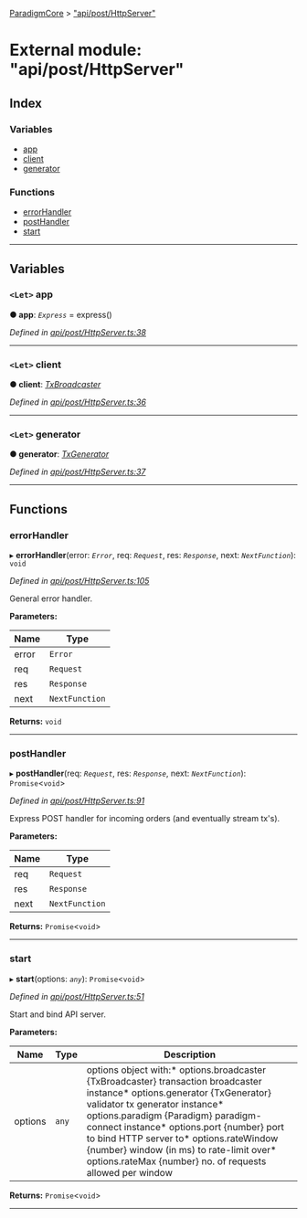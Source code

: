 [ParadigmCore](../README.md) > ["api/post/HttpServer"](../modules/_api_post_httpserver_.md)

# External module: "api/post/HttpServer"

## Index

### Variables

* [app](_api_post_httpserver_.md#app)
* [client](_api_post_httpserver_.md#client)
* [generator](_api_post_httpserver_.md#generator)

### Functions

* [errorHandler](_api_post_httpserver_.md#errorhandler)
* [postHandler](_api_post_httpserver_.md#posthandler)
* [start](_api_post_httpserver_.md#start)

---

## Variables

<a id="app"></a>

### `<Let>` app

**● app**: *`Express`* =  express()

*Defined in [api/post/HttpServer.ts:38](https://github.com/paradigmfoundation/paradigmcore/blob/838c6d3/src/api/post/HttpServer.ts#L38)*

___
<a id="client"></a>

### `<Let>` client

**● client**: *[TxBroadcaster](../classes/_core_util_txbroadcaster_.txbroadcaster.md)*

*Defined in [api/post/HttpServer.ts:36](https://github.com/paradigmfoundation/paradigmcore/blob/838c6d3/src/api/post/HttpServer.ts#L36)*

___
<a id="generator"></a>

### `<Let>` generator

**● generator**: *[TxGenerator](../classes/_core_util_txgenerator_.txgenerator.md)*

*Defined in [api/post/HttpServer.ts:37](https://github.com/paradigmfoundation/paradigmcore/blob/838c6d3/src/api/post/HttpServer.ts#L37)*

___

## Functions

<a id="errorhandler"></a>

###  errorHandler

▸ **errorHandler**(error: *`Error`*, req: *`Request`*, res: *`Response`*, next: *`NextFunction`*): `void`

*Defined in [api/post/HttpServer.ts:105](https://github.com/paradigmfoundation/paradigmcore/blob/838c6d3/src/api/post/HttpServer.ts#L105)*

General error handler.

**Parameters:**

| Name | Type |
| ------ | ------ |
| error | `Error` |
| req | `Request` |
| res | `Response` |
| next | `NextFunction` |

**Returns:** `void`

___
<a id="posthandler"></a>

###  postHandler

▸ **postHandler**(req: *`Request`*, res: *`Response`*, next: *`NextFunction`*): `Promise`<`void`>

*Defined in [api/post/HttpServer.ts:91](https://github.com/paradigmfoundation/paradigmcore/blob/838c6d3/src/api/post/HttpServer.ts#L91)*

Express POST handler for incoming orders (and eventually stream tx's).

**Parameters:**

| Name | Type |
| ------ | ------ |
| req | `Request` |
| res | `Response` |
| next | `NextFunction` |

**Returns:** `Promise`<`void`>

___
<a id="start"></a>

###  start

▸ **start**(options: *`any`*): `Promise`<`void`>

*Defined in [api/post/HttpServer.ts:51](https://github.com/paradigmfoundation/paradigmcore/blob/838c6d3/src/api/post/HttpServer.ts#L51)*

Start and bind API server.

**Parameters:**

| Name | Type | Description |
| ------ | ------ | ------ |
| options | `any` |  options object with:*   options.broadcaster {TxBroadcaster} transaction broadcaster instance*   options.generator {TxGenerator} validator tx generator instance*   options.paradigm {Paradigm} paradigm-connect instance*   options.port {number} port to bind HTTP server to*   options.rateWindow {number} window (in ms) to rate-limit over*   options.rateMax {number} no. of requests allowed per window |

**Returns:** `Promise`<`void`>

___

